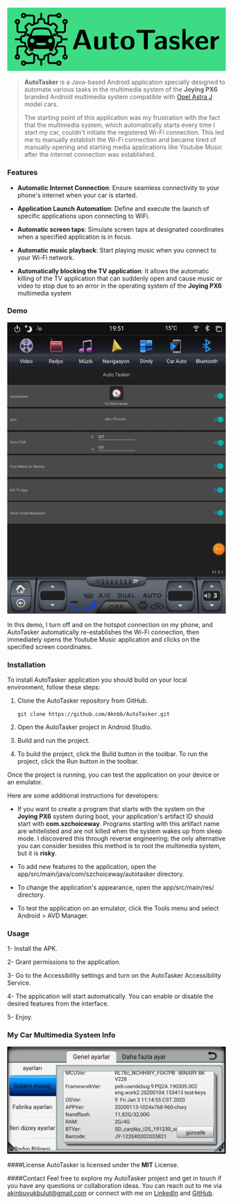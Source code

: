 ![Homepage](docs/banner.png)

> **AutoTasker** is a Java-based Android application specially designed to automate various tasks in the multimedia system of the **Joying PX6** branded Android multimedia system compatible with [Opel Astra J](https://www.google.com/search?q=opel+astra+j+2013+hatchback&tbm=isch&ved=2ahUKEwib1N6k5MuCAxV8yQIHHZ5BDLYQ2-cCegQIABAA&oq=opel+astra+j+2013+hatchback&gs_lcp=CgNpbWcQAzIECAAQHlD2B1j2B2DtCWgAcAB4AIABeYgB4gGSAQMwLjKYAQCgAQGqAQtnd3Mtd2l6LWltZ8ABAQ&sclient=img&ei=_sBXZZvdD_ySi-gPnoOxsAs&bih=1291&biw=2560) model cars.
>
> The starting point of this application was my frustration with the fact that the multimedia system, which automatically starts every time I start my car, couldn't initiate the registered Wi-Fi connection. This led me to manually establish the Wi-Fi connection and became tired of manually opening and starting media applications like Youtube Music after the internet connection was established.

### Features

* **Automatic Internet Connection**: Ensure seamless connectivity to your phone's internet when your car is started.

* **Application Launch Automation**: Define and execute the launch of specific applications upon connecting to WiFi.

* **Automatic screen taps**: Simulate screen taps at designated coordinates when a specified application is in focus.

* **Automatic music playback**: Start playing music when you connect to your Wi-Fi network.

* **Automatically blocking the TV application**: It allows the automatic killing of the TV application that can suddenly open and cause music or video to stop due to an error in the operating system of the **Joying PX6** multimedia system

### Demo

![Demo](docs/demo.webp)

In this demo, I turn off and on the hotspot connection on my phone, and AutoTasker automatically re-establishes the Wi-Fi connection, then immediately opens the Youtube Music application and clicks on the specified screen coordinates.

### Installation

To install AutoTasker application you should build on your local environment, follow these steps:

1. Clone the AutoTasker repository from GitHub.

    ```
    git clone https://github.com/Aknbb/AutoTasker.git
    ```
2. Open the AutoTasker project in Android Studio.

3. Build and run the project.

4. To build the project, click the Build button in the toolbar. To run the project, click the Run button in the toolbar.

Once the project is running, you can test the application on your device or an emulator.

Here are some additional instructions for developers:

* If you want to create a program that starts with the system on the **Joying PX6** system during boot, your application's artifact ID should start with **com.szchoiceway**. Programs starting with this artifact name are whitelisted and are not killed when the system wakes up from sleep mode. I discovered this through reverse engineering; the only alternative you can consider besides this method is to root the multimedia system, but it is **risky**.

* To add new features to the application, open the app/src/main/java/com/szchoiceway/autotasker directory.

* To change the application's appearance, open the app/src/main/res/ directory.

* To test the application on an emulator, click the Tools menu and select Android > AVD Manager.

### Usage

1- Install the APK.

2- Grant permissions to the application. 

3- Go to the Accessibility settings and turn on the AutoTasker Accessibility Service. 

4- The application will start automatically. You can enable or disable the desired features from the interface. 

5- Enjoy.

### My Car Multimedia System Info

![Multi Media System Info](docs/multimedia-system-info.webp)

####License
AutoTasker is licensed under the **MIT** License.

####Contact
Feel free to explore my AutoTasker project and get in touch if you have any questions or collaboration ideas. You can reach out to me via [akinbuyukbulut@gmail.com](mailto:akinbuyukbulut@gmail.com) or connect with me on [LinkedIn](https://www.linkedin.com/in/akinbuyukbulut/) and [GitHub](https://github.com/Aknbb).
